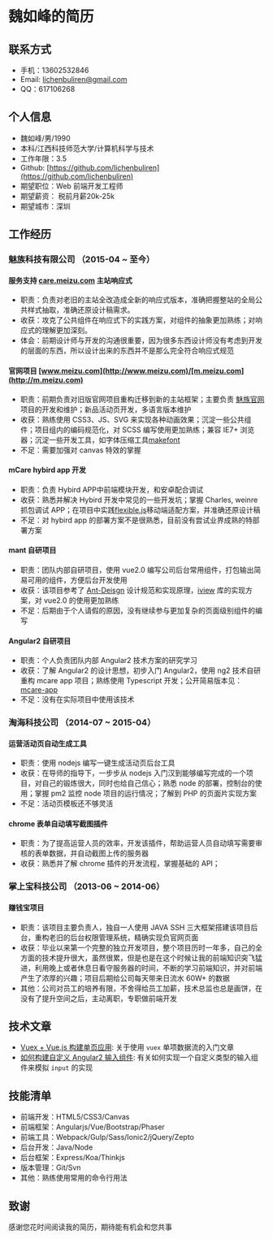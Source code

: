 # 魏如峰的简历
## 联系方式
- 手机：13602532846
- Email: lichenbuliren@gmail.com
- QQ：617106268

## 个人信息
- 魏如峰/男/1990
- 本科/江西科技师范大学/计算机科学与技术
- 工作年限：3.5
- Github: [https://github.com/lichenbuliren](https://github.com/lichenbuliren)
- 期望职位：Web 前端开发工程师
- 期望薪资： 税前月薪20k-25k
- 期望城市：深圳

## 工作经历
### 魅族科技有限公司 （2015-04 ~ 至今）
#### 服务支持 [care.meizu.com](http://care.meizu.com) 主站响应式
- 职责：负责对老旧的主站全改造成全新的响应式版本，准确把握整站的全局公共样式抽取，准确还原设计稿需求。
- 收获：攻克了公共组件在响应式下的实践方案，对组件的抽象更加熟练；对响应式的理解更加深刻。
- 体会：前期设计师与开发的沟通很重要，因为很多东西设计师没有考虑到开发的层面的东西，所以设计出来的东西并不是那么完全符合响应式规范

#### 官网项目 [www.meizu.com](http://www.meizu.com)/[m.meizu.com](http://m.meizu.com)
- 职责：前期负责对旧版官网项目重构迁移到新的主站框架；主要负责 [魅族官网](http://m.meizu.com)项目的开发和维护；新品活动页开发，多语言版本维护
- 收获：熟练使用 CSS3、JS、SVG 来实现各种动画效果；沉淀一些公共组件；项目组内的编码规范化，对 SCSS 编写使用更加熟练；兼容 IE7+ 浏览器；沉淀一些开发工具，如字体压缩工具[makefont](https://github.com/amfe/lib-flexible)
- 不足：需要加强对 canvas 特效的掌握

#### mCare hybird app 开发
- 职责：负责 Hybird APP中前端模块开发，和安卓配合调试
- 收获：熟悉并解决 Hybird 开发中常见的一些开发坑；掌握 Charles, weinre 抓包调试 APP；在项目中实践[flexible.js](https://github.com/amfe/lib-flexible)移动端适配方案，并准确还原设计稿
- 不足：对 hybird app 的部署方案不是很熟悉，目前没有尝试业界成熟的特部署方案

#### mant 自研项目
- 职责：团队内部自研项目，使用 vue2.0 编写公司后台常用组件，打包输出简易可用的组件，方便后台开发使用
- 收获：该项目参考了 [Ant-Deisgn](https://ant.design/) 设计规范和实现原理，[iview](https://www.iviewui.com/) 库的实现方案，对 vue2.0 的使用更加熟练
- 不足：后期由于个人请假的原因，没有继续参与更加复杂的页面级别组件的编写

#### Angular2 自研项目
- 职责：个人负责团队内部 Angular2 技术方案的研究学习
- 收获：了解 Angular2 的设计思想，初步入门 Angular2，使用 ng2 技术自研重构 mcare app 项目；熟练使用 Typescript 开发；公开简易版本见：[mcare-app](https://github.com/lichenbuliren/mcare-app)
- 不足：没有在实际项目中使用该技术

### 淘海科技公司 （2014-07 ~ 2015-04）
#### 运营活动页自动生成工具
- 职责：使用 nodejs 编写一键生成活动页后台工具
- 收获：在导师的指导下，一步步从 nodejs 入门汉到能够编写完成的一个项目，对自己的锻炼很大，同时也给自己信心；熟悉 node 的部署，控制台的使用；掌握 pm2 监控 node 项目的运行情况；了解到 PHP 的页面片实现方案
- 不足：活动页模板还不够灵活

#### chrome 表单自动填写截图插件
- 职责：为了提高运营人员的效率，开发该插件，帮助运营人员自动填写需要审核的表单数据，并自动截图上传的服务器
- 收获：熟悉并了解 chrome 插件的开发流程，掌握基础的 API；

### 掌上宝科技公司 （2013-06 ~ 2014-06）
#### 赚钱宝项目
- 职责：该项目主要负责人，独自一人使用 JAVA SSH 三大框架搭建该项目后台，重构老旧的后台权限管理系统，精确实现负官网页面
- 收获：毕业以来第一个完整的独立开发项目，整个项目历时一年多，自己的全方面的技术提升很大，虽然很累，但是也是在这个时候让我的前端知识突飞猛进，利用晚上或者休息日看守服务器的时间，不断的学习前端知识，并对前端产生了浓厚的兴趣；项目后期给公司每天带来日流水 60W+ 的数据
- 其他：公司对员工的培养有限，不舍得给员工加薪，技术总监也总是画饼，在没有了提升空间之后，主动离职，专职做前端开发

## 技术文章
- [Vuex + Vue.js 构建单页应用](https://segmentfault.com/a/1190000005891026): 关于使用 `vuex` 单项数据流的入门文章
- [如何构建自定义 Angular2 输入组件](https://segmentfault.com/a/1190000007603861): 有关如何实现一个自定义类型的输入组件来模拟 `input` 的实现

## 技能清单
- 前端开发：HTML5/CSS3/Canvas
- 前端框架：Angularjs/Vue/Bootstrap/Phaser
- 前端工具：Webpack/Gulp/Sass/Ionic2/jQuery/Zepto
- 后台开发：Java/Node
- 后台框架：Express/Koa/Thinkjs
- 版本管理：Git/Svn
- 其他：熟练使用常用的命令行用法

## 致谢
感谢您花时间阅读我的简历，期待能有机会和您共事

